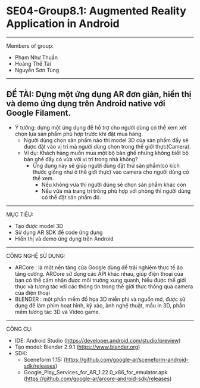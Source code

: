 # SE04-Group8.1: Augmented Reality Application in Android
---
Members of group:
* Phạm Như Thuần
* Hoàng Thế Tài
* Nguyễn Sơn Tùng
---
ĐỀ TÀI: Dựng một ứng dụng AR đơn giản, hiển thị và demo ứng dụng trên Android native với Google Filament.
---
* Ý tưởng: dựng một ứng dụng để hỗ trợ cho người dùng có thể xem xét chọn lựa sản phẩm phù hợp trước khi đặt mua hàng.
  - Người dùng chọn sản phẩm nào thì model 3D của sản phẩm đấy sẽ được đặt vào vị trí mà người dùng chọn trong thế giới thực(Camera).
  - Ví dụ: Khách hàng muốn mua một bộ bàn ghế nhưng không biết bộ bàn ghế đấy có vừa với vị trí trong nhà không? 
    - Ứng dụng này sẽ giúp người dùng đặt thử sản phẩm(có kích thước giống như ở thế giới thực) vào camera cho người dùng có thể xem. 
      - Nếu không vừa thì người dùng sẽ chọn sản phẩm khác còn 
      - Nếu vừa mà trang trí trông phù hợp với phòng thì người dùng có thể đặt sản phẩm đó.
---
MỤC TIÊU:
* Tạo được model 3D 
* Sử dụng AR SDK để code ứng dụng
* Hiển thị và demo ứng dụng trên Android
---
CÔNG NGHỆ SỬ DỤNG:
* ARCore : là một nền tảng của Google dùng để trải nghiệm thực tế ảo tăng cường. ARCore sử dụng các API khác nhau, giúp điện thoại của bạn có thể cảm nhận được môi trường xung quanh, hiểu được thế giới thực và tương tác với các thông tin trong thế giới thực thông qua camera của điện thoại
* BLENDER : một phần mềm đồ họa 3D miễn phí và nguồn mở, được sử dụng để làm phim hoạt hình, kỹ xảo, ảnh nghệ thuật, mẫu in 3D, phần mềm tương tác 3D và Video game.
---
CÔNG CỤ:
 - IDE: Android Studio (https://developer.android.com/studio/preview)
 - Tạo model: Blender 2.9.1 (https://www.blender.org)
 - SDK: 
   - Sceneform 1.15: (https://github.com/google-ar/sceneform-android-sdk/releases)
   - Google_Play_Services_for_AR_1.22.0_x86_for_emulator.apk (https://github.com/google-ar/arcore-android-sdk/releases)
 


